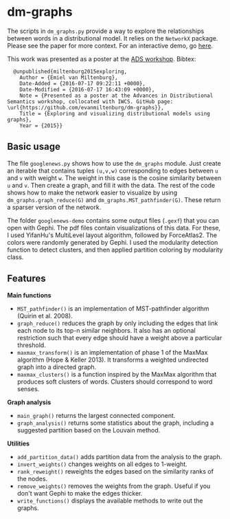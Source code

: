 # dm-graphs

The scripts in `dm_graphs.py` provide a way to explore the relationships between words in a distributional model. It relies on the `NetworkX` package. Please see the paper for more context. For an interactive demo, go [here](http://kyoto.let.vu.nl/~miltenburg/animals/).

This work was presented as a poster at the [ADS workshop](https://sites.google.com/site/iwcs2015ads/). Bibtex:

```
  @unpublished{miltenburg2015exploring,
  	Author = {Emiel van Miltenburg},
  	Date-Added = {2016-07-17 09:22:11 +0000},
  	Date-Modified = {2016-07-17 16:43:09 +0000},
  	Note = {Presented as a poster at the Advances in Distributional Semantics workshop, collocated with IWCS. GitHub page: \url{https://github.com/evanmiltenburg/dm-graphs}},
  	Title = {Exploring and visualizing distributional models using graphs},
  	Year = {2015}}
```

## Basic usage
The file `googlenews.py` shows how to use the `dm_graphs` module. Just create an iterable that contains tuples `(u,v,w)` corresponding to edges between `u` and `v` with weight `w`. The weight in this case is the cosine similarity between `u` and `v`. Then create a graph, and fill it with the data. The rest of the code shows how to make the network easier to visualize by using `dm_graphs.graph_reduce(G)` and `dm_graphs.MST_pathfinder(G)`. These return a sparser version of the network.

The folder `googlenews-demo` contains some output files (`.gexf`) that you can open with Gephi. The pdf files contain visualizations of this data. For these, I used YifanHu's MultiLevel layout algorithm, followed by ForceAtlas2. The colors were randomly generated by Gephi. I used the modularity detection function to detect clusters, and then applied partition coloring by modularity class.

## Features

**Main functions**
* `MST_pathfinder()` is an implementation of MST-pathfinder algorithm (Quirin et al. 2008).
* `graph_reduce()` reduces the graph by only including the edges that link each node to its top-n similar neighbors. It also has an optional restriction such that every edge should have a weight above a particular threshold.
* `maxmax_transform()` is an implementation of phase 1 of the MaxMax algorithm (Hope & Keller 2013).
It transforms a weighted undirected graph into a directed graph.
* `maxmax_clusters()` is a function inspired by the MaxMax algorithm that produces soft clusters of words. Clusters should correspond to word senses.

**Graph analysis**
* `main_graph()` returns the largest connected component.
* `graph_analysis()` returns some statistics about the graph, including a suggested partition based on the Louvain method.

**Utilities**
* `add_partition_data()` adds partition data from the analysis to the graph.
* `invert_weights()` changes weights on all edges to 1-weight.
* `rank_reweight()` reweights the edges based on the similarity ranks of the nodes.
* `remove_weights()` removes the weights from the graph. Useful if you don't want Gephi to make the edges thicker.
* `write_functions()` displays the available methods to write out the graphs.
